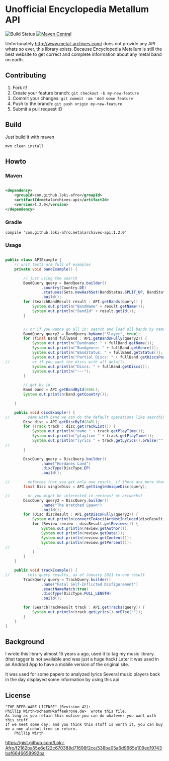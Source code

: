 # Unofficial Encyclopedia Metallum API

![Build Status](https://github.com/Loki-Afro/metalarchives//actions/workflows/main.yml/badge.svg?branch=master)
[![Maven Central](https://maven-badges.herokuapp.com/maven-central/com.github.loki-afro/metalarchives-api/badge.svg?style=plastic)](https://maven-badges.herokuapp.com/maven-central/com.github.loki-afro/metalarchives-api)

Unfortunately http://www.metal-archives.com/ does not provide any API whats so ever, this library exists. Because
Encyclopedia Metallum is still the best website to get correct and complete information about any metal band on earth.

## Contributing

1. Fork it!
2. Create your feature branch: `git checkout -b my-new-feature`
3. Commit your changes: `git commit -am 'Add some feature'`
4. Push to the branch: `git push origin my-new-feature`
5. Submit a pull request :D

## Build

Just build it with maven

```
mvn clean install
```

## Howto

### Maven

```xml

<dependency>
    <groupId>com.github.loki-afro</groupId>
    <artifactId>metalarchives-api</artifactId>
    <version>1.2.0</version>
</dependency>
```

### Gradle

```
compile 'com.github.loki-afro:metalarchives-api:1.2.0'
```

### Usage

```java

public class APIExample {
    // unit tests are full of examples
    private void bandExample() {

        // just using the search
        BandQuery query = BandQuery.builder()
                .country(Country.DE)
                .statuses(Sets.newHashSet(BandStatus.SPLIT_UP, BandStatus.ON_HOLD))
                .build();
        for (SearchBandResult result : API.getBands(query)) {
            System.out.println("BandName" + result.getName());
            System.out.println("BandId" + result.getId());
        }


        // or if you wanna go all in: search and load all bands by name
        BandQuery query2 = BandQuery.byName("Slayer", true);
        for (final Band fullBand : API.getBandsFully(query2)) {
            System.out.println("Bandname: " + fullBand.getName());
            System.out.println("Bandgenre: " + fullBand.getGenre());
            System.out.println("Bandstatus: " + fullBand.getStatus());
            System.out.println("Partial Discs: " + fullBand.getDiscsPartial());
//          or if you want the discs with all details
            System.out.println("Discs: " + fullBand.getDiscs());
            System.out.println("---");
        }

        // get by id
        Band band = API.getBandById(666L);
        System.out.println(band.getCountry());

    }

    public void discExample() {
//        same with band we can do the default operations like searching and getting a single disc by its id
        Disc disc = API.getDiscById(845L);
        for (Track track : disc.getTrackList()) {
            System.out.println("name " + track.getPlayTime());
            System.out.println("playtime " + track.getPlayTime());
            System.out.println("lyrics " + track.getLyrics().orElse(""));
//            ...
        }

        DiscQuery query = DiscQuery.builder()
                .name("Hordanes Land")
                .discType(DiscType.EP)
                .build();

//        enforces that you get only one result, if there are more than one an exception will be thrown
        final Disc singleDisc = API.getSingleUniqueDisc(query);

//        or you might be interested in reviews? or artworks?
        DiscQuery query2 = DiscQuery.builder()
                .name("The Wretched Spawn")
                .build();
        for (Disc discResult : API.getDiscsFully(query2)) {
            System.out.println(convertToAsciiArtNotIncluded(discResult.getArtwork()));
            for (Review review : discResult.getReviews()) {
                System.out.println(review.getAuthor());
                System.out.println(review.getDate());
                System.out.println(review.getContent());
                System.out.println(review.getPercent());
//            ...
            }
        }
    }

    public void trackExample() {
//        this query results, as of January 2021 to one result 
        TrackQuery query = TrackQuery.builder()
                .name("Fatal Self-Inflicted Disfigurement")
                .exactNameMatch(true)
                .discType(DiscType.FULL_LENGTH)
                .build();

        for (SearchTrackResult track : API.getTracks(query)) {
            System.out.println(track.getLyrics().orElse(""));
        }
    }
}
```

## Background

I wrote this library almost 15 years a ago, used it to tag my music library. (that tagger is not available and was just
a
huge hack)
Later it was used in an Android App to have a mobile version of the original site.

It was used for some papers to analyzed lyrics
Several music players back in the day displayed some information by using this api

## License

```
"THE BEER-WARE LICENSE" (Revision 42):
Phillip Wirth<schaum@kaffeekrone.de>  wrote this file.
As long as you retain this notice you can do whatever you want with this stuff.
If we meet some day, and you think this stuff is worth it, you can buy me a non alcohol-free in return.
	Phillip Wirth
```

https://gist.github.com/Loki-Afro/f2162ba55e6ef22c670388d71698f2ce/538ba05a6d9665e109ed19743baf6646658992ba

